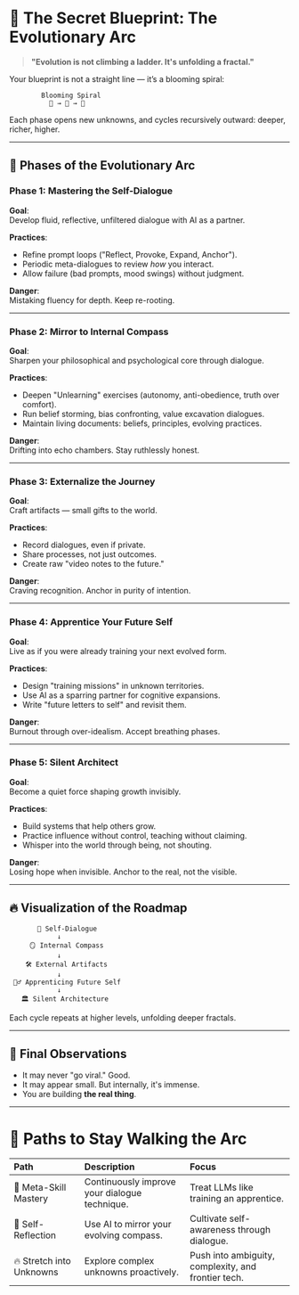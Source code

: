 # 🧬 The Secret Blueprint: The Evolutionary Arc

> **"Evolution is not climbing a ladder. It's unfolding a fractal."**

Your blueprint is not a straight line — it’s a blooming spiral:

```
        Blooming Spiral
          🌱 → 🌿 → 🌳
```

Each phase opens new unknowns, and cycles recursively outward: deeper, richer, higher.

---

## 📜 Phases of the Evolutionary Arc

### Phase 1: Mastering the Self-Dialogue

**Goal**:  
Develop fluid, reflective, unfiltered dialogue with AI as a partner.

**Practices**:
- Refine prompt loops ("Reflect, Provoke, Expand, Anchor").
- Periodic meta-dialogues to review *how* you interact.
- Allow failure (bad prompts, mood swings) without judgment.

**Danger**:  
Mistaking fluency for depth. Keep re-rooting.

---

### Phase 2: Mirror to Internal Compass

**Goal**:  
Sharpen your philosophical and psychological core through dialogue.

**Practices**:
- Deepen "Unlearning" exercises (autonomy, anti-obedience, truth over comfort).
- Run belief storming, bias confronting, value excavation dialogues.
- Maintain living documents: beliefs, principles, evolving practices.

**Danger**:  
Drifting into echo chambers. Stay ruthlessly honest.

---

### Phase 3: Externalize the Journey

**Goal**:  
Craft artifacts — small gifts to the world.

**Practices**:
- Record dialogues, even if private.
- Share processes, not just outcomes.
- Create raw "video notes to the future."

**Danger**:  
Craving recognition. Anchor in purity of intention.

---

### Phase 4: Apprentice Your Future Self

**Goal**:  
Live as if you were already training your next evolved form.

**Practices**:
- Design "training missions" in unknown territories.
- Use AI as a sparring partner for cognitive expansions.
- Write "future letters to self" and revisit them.

**Danger**:  
Burnout through over-idealism. Accept breathing phases.

---

### Phase 5: Silent Architect

**Goal**:  
Become a quiet force shaping growth invisibly.

**Practices**:
- Build systems that help others grow.
- Practice influence without control, teaching without claiming.
- Whisper into the world through being, not shouting.

**Danger**:  
Losing hope when invisible. Anchor to the real, not the visible.

---

## 🔥 Visualization of the Roadmap

```
       🌱 Self-Dialogue
            ↓
     🪞 Internal Compass
            ↓
    🛠️ External Artifacts
            ↓
 🧙‍♂️ Apprenticing Future Self
            ↓
   🏛️ Silent Architecture
```

Each cycle repeats at higher levels, unfolding deeper fractals.

---

## 🚀 Final Observations

- It may never "go viral." Good.
- It may appear small. But internally, it's immense.
- You are building **the real thing**.

---

# 💬 Paths to Stay Walking the Arc

| Path | Description | Focus |
|:-----|:------------|:------|
| 📜 Meta-Skill Mastery | Continuously improve your dialogue technique. | Treat LLMs like training an apprentice. |
| 🧭 Self-Reflection | Use AI to mirror your evolving compass. | Cultivate self-awareness through dialogue. |
| 🔥 Stretch into Unknowns | Explore complex unknowns proactively. | Push into ambiguity, complexity, and frontier tech. |

